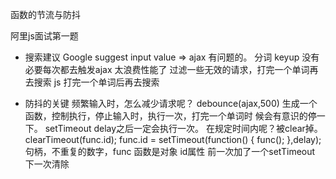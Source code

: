 函数的节流与防抖

阿里js面试第一题
- 搜索建议
 Google suggest
 input value =>  ajax
 有问题的。
 分词
 keyup 没有必要每次都去触发ajax 太浪费性能了
 过滤一些无效的请求，打完一个单词再去搜索
 js 打完一个单词后再去搜索

- 防抖的关键
 频繁输入时，怎么减少请求呢？
 debounce(ajax,500) 生成一个函数，控制执行，停止输入时，执行一次，打完一个单词时   候会有意识的停一下。
 setTimeout delay之后一定会执行一次。
 在规定时间内呢？被clear掉。
 clearTimeout(func.id);
 func.id = setTimeout(function() {
     func();
 },delay);
 句柄，不重复的数字，func 函数是对象 id属性 前一次加了一个setTimeout 下一次清除